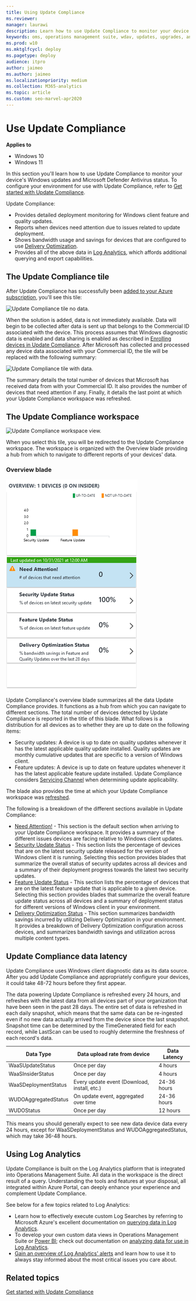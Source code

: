 ```yaml
---
title: Using Update Compliance
ms.reviewer: 
manager: laurawi
description: Learn how to use Update Compliance to monitor your device's Windows updates.
keywords: oms, operations management suite, wdav, updates, upgrades, antivirus, antimalware, signature, log analytics
ms.prod: w10
ms.mktglfcycl: deploy
ms.pagetype: deploy
audience: itpro
author: jaimeo
ms.author: jaimeo
ms.localizationpriority: medium
ms.collection: M365-analytics
ms.topic: article
ms.custom: seo-marvel-apr2020
---
```


# Use Update Compliance

**Applies to**

- Windows 10
- Windows 11

In this section you'll learn how to use Update Compliance to monitor your device's Windows updates and Microsoft Defender Antivirus status. To configure your environment for use with Update Compliance, refer to [Get started with Update Compliance](update-compliance-get-started.md).


Update Compliance: 
- Provides detailed deployment monitoring for Windows client feature and quality updates.
- Reports when devices need attention due to issues related to update deployment.
- Shows bandwidth usage and savings for devices that are configured to use [Delivery Optimization](waas-delivery-optimization.md).
- Provides all of the above data in [Log Analytics](#using-log-analytics), which affords additional querying and export capabilities.

## The Update Compliance tile
After Update Compliance has successfully been [added to your Azure subscription](update-compliance-get-started.md#add-update-compliance-to-your-azure-subscription), you'll see this tile:

![Update Compliance tile no data.](images/UC_tile_assessing.png)

When the solution is added, data is not immediately available. Data will begin to be collected after data is sent up that belongs to the Commercial ID associated with the device. This process assumes that Windows diagnostic data is enabled and data sharing is enabled as described in [Enrolling devices in Update Compliance](update-compliance-get-started.md#enroll-devices-in-update-compliance). After Microsoft has collected and processed any device data associated with your Commercial ID, the tile will be replaced with the following summary:

![Update Compliance tile with data.](images/UC_tile_filled.png)

The summary details the total number of devices that Microsoft has received data from with your Commercial ID. It also provides the number of devices that need attention if any. Finally, it details the last point at which your Update Compliance workspace was refreshed.

## The Update Compliance workspace

![Update Compliance workspace view.](images/UC_workspace_needs_attention.png)

When you select this tile, you will be redirected to the Update Compliance workspace. The workspace is organized with the Overview blade providing a hub from which to navigate to different reports of your devices' data. 

### Overview blade

![The Overview blade.](images/UC_workspace_overview_blade.png)

Update Compliance's overview blade summarizes all the data Update Compliance provides. It functions as a hub from which you can navigate to different sections. The total number of devices detected by Update Compliance is reported in the title of this blade. What follows is a distribution for all devices as to whether they are up to date on the following items:
* Security updates: A device is up to date on quality updates whenever it has the latest applicable quality update installed. Quality updates are monthly cumulative updates that are specific to a version of Windows client.
* Feature updates: A device is up to date on feature updates whenever it has the latest applicable feature update installed. Update Compliance considers [Servicing Channel](waas-overview.md#servicing-channels) when determining update applicability. 

The blade also provides the time at which your Update Compliance workspace was [refreshed](#update-compliance-data-latency). 

The following is a breakdown of the different sections available in Update Compliance:
* [Need Attention!](update-compliance-need-attention.md) - This section is the default section when arriving to your Update Compliance workspace. It provides a summary of the different issues devices are facing relative to Windows client updates.
* [Security Update Status](update-compliance-security-update-status.md) - This section lists the percentage of devices that are on the latest security update released for the version of Windows client it is running. Selecting this section provides blades that summarize the overall status of security updates across all devices and a summary of their deployment progress towards the latest two security updates. 
* [Feature Update Status](update-compliance-feature-update-status.md) - This section lists the percentage of devices that are on the latest feature update that is applicable to a given device. Selecting this section provides blades that summarize the overall feature update status across all devices and a summary of deployment status for different versions of Windows client in your environment.
* [Delivery Optimization Status](update-compliance-delivery-optimization.md) - This section summarizes bandwidth savings incurred by utilizing Delivery Optimization in your environment. It provides a breakdown of Delivery Optimization configuration across devices, and summarizes bandwidth savings and utilization across multiple content types.

## Update Compliance data latency
Update Compliance uses Windows client diagnostic data as its data source. After you add Update Compliance and appropriately configure your devices, it could take 48-72 hours before they first appear.

The data powering Update Compliance is refreshed every 24 hours, and refreshes with the latest data from all devices part of your organization that have been seen in the past 28 days. The entire set of data is refreshed in each daily snapshot, which means that the same data can be re-ingested even if no new data actually arrived from the device since the last snapshot. Snapshot time can be determined by the TimeGenerated field for each record, while LastScan can be used to roughly determine the freshness of each record's data.  

| Data Type | Data upload rate from device | Data Latency |
|--|--|--|
|WaaSUpdateStatus | Once per day |4 hours |
|WaaSInsiderStatus| Once per day |4 hours |
|WaaSDeploymentStatus|Every update event (Download, install, etc.)|24-36 hours |
|WUDOAggregatedStatus|On update event, aggregated over time|24-36 hours |
|WUDOStatus|Once per day|12 hours |

This means you should generally expect to see new data device data every 24 hours, except for WaaSDeploymentStatus and WUDOAggregatedStatus, which may take 36-48 hours.

## Using Log Analytics

Update Compliance is built on the Log Analytics platform that is integrated into Operations Management Suite. All data in the workspace is the direct result of a query. Understanding the tools and features at your disposal, all integrated within Azure Portal, can deeply enhance your experience and complement Update Compliance. 

See below for a few topics related to Log Analytics: 
* Learn how to effectively execute custom Log Searches by referring to Microsoft Azure's excellent documentation on [querying data in Log Analytics](/azure/log-analytics/log-analytics-log-searches).
* To develop your own custom data views in Operations Management Suite or [Power BI](https://powerbi.microsoft.com/); check out documentation on [analyzing data for use in Log Analytics](/azure/log-analytics/log-analytics-dashboards). 
* [Gain an overview of Log Analytics' alerts](/azure/log-analytics/log-analytics-alerts) and learn how to use it to always stay informed about the most critical issues you care about. 

## Related topics

[Get started with Update Compliance](update-compliance-get-started.md)

